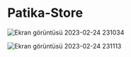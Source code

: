# Patika-Store
![Ekran görüntüsü 2023-02-24 231034](https://user-images.githubusercontent.com/74723769/221281639-f89370ef-d828-4715-933d-6535df3eb1a1.png)

![Ekran görüntüsü 2023-02-24 231113](https://user-images.githubusercontent.com/74723769/221281657-14fa35c8-2c31-43bc-ae5f-50ffca42fb3e.png)
